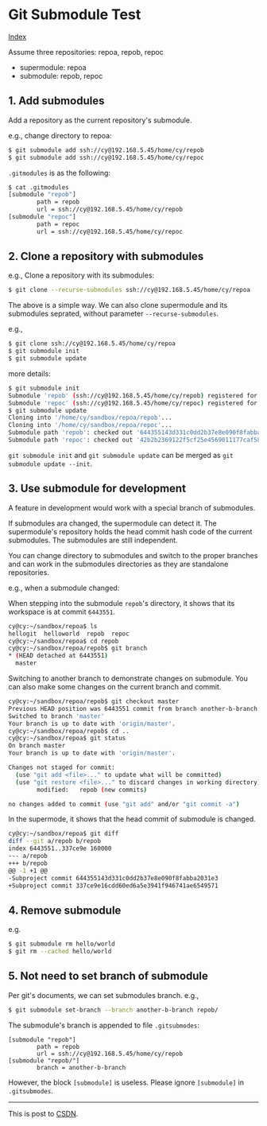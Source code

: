 # Git Submodule Test

[Index](index.md)

Assume three repositories: repoa, repob, repoc

* supermodule: repoa
* submodule: repob, repoc

## 1. Add submodules

Add a repository as the current repository's submodule.

e.g., change directory to repoa:

```bash
$ git submodule add ssh://cy@192.168.5.45/home/cy/repob
$ git submodule add ssh://cy@192.168.5.45/home/cy/repoc
```

`.gitmodules` is as the following:

```bash
$ cat .gitmodules
[submodule "repob"]
        path = repob
        url = ssh://cy@192.168.5.45/home/cy/repob
[submodule "repoc"]
        path = repoc
        url = ssh://cy@192.168.5.45/home/cy/repoc
```

## 2. Clone a repository with submodules

e.g., Clone a repository with its submodules:

```bash
$ git clone --recurse-submodules ssh://cy@192.168.5.45/home/cy/repoa
```

The above is a simple way. We can also clone supermodule and its submodules seprated, without parameter `--recurse-submodules`.

e.g.,

```bash
$ git clone ssh://cy@192.168.5.45/home/cy/repoa
$ git submodule init
$ git submodule update
```

more details:

```bash
$ git submodule init 
Submodule 'repob' (ssh://cy@192.168.5.45/home/cy/repob) registered for path 'repob'
Submodule 'repoc' (ssh://cy@192.168.5.45/home/cy/repoc) registered for path 'repoc'
$ git submodule update
Cloning into '/home/cy/sandbox/repoa/repob'...
Cloning into '/home/cy/sandbox/repoa/repoc'...
Submodule path 'repob': checked out '644355143d331c0dd2b37e8e090f8fabba2031e3'
Submodule path 'repoc': checked out '42b2b2369122f5cf25e4569011177caf58d01d5e'
```

`git submodule init` and `git submodule update` can be merged as `git submodule update --init`.

## 3. Use submodule for development

A feature in development would work with a special branch of submodules.

If submodules ara changed, the supermodule can detect it. The supermodule's repository holds the head commit hash code of the current submodules. The submodules are still independent.

You can change directory to submodules and switch to the proper branches and can work in the submodules directories as they are standalone repositories.

e.g., when a submodule changed:

When stepping into the submodule `repob`'s directory, it shows that its workspace is at commit `6443551`.

```bash
cy@cy:~/sandbox/repoa$ ls
hellogit  helloworld  repob  repoc
cy@cy:~/sandbox/repoa$ cd repob
cy@cy:~/sandbox/repoa/repob$ git branch
* (HEAD detached at 6443551)
  master
```

Switching to another branch to demonstrate changes on submodule. You can also make some changes on the current branch and commit.

```bash
cy@cy:~/sandbox/repoa/repob$ git checkout master
Previous HEAD position was 6443551 commit from branch another-b-branch
Switched to branch 'master'
Your branch is up to date with 'origin/master'.
cy@cy:~/sandbox/repoa/repob$ cd ..
cy@cy:~/sandbox/repoa$ git status
On branch master
Your branch is up to date with 'origin/master'.

Changes not staged for commit:
  (use "git add <file>..." to update what will be committed)
  (use "git restore <file>..." to discard changes in working directory)
        modified:   repob (new commits)

no changes added to commit (use "git add" and/or "git commit -a")
```

In the supermode, it shows that the head commit of submodule is changed.

```bash
cy@cy:~/sandbox/repoa$ git diff
diff --git a/repob b/repob
index 6443551..337ce9e 160000
--- a/repob
+++ b/repob
@@ -1 +1 @@
-Subproject commit 644355143d331c0dd2b37e8e090f8fabba2031e3
+Subproject commit 337ce9e16cdd60ed6a5e3941f946741ae6549571

```

## 4. Remove submodule

e.g.
```bash
$ git submodule rm hello/world
$ git rm --cached hello/world
```

## 5. Not need to set branch of submodule

Per git's documents, we can set submodules branch. e.g.,

```bash
$ git submodule set-branch --branch another-b-branch repob/
```

The submodule's branch is appended to file `.gitsubmodes`:

```text
[submodule "repob"]
        path = repob
        url = ssh://cy@192.168.5.45/home/cy/repob
[submodule "repob/"]
        branch = another-b-branch
```

However, the block `[submodule]` is useless. Please ignore `[submodule]` in `.gitsubmodes`.

---

This is post to [CSDN](https://blog.csdn.net/caoi/article/details/127601327).